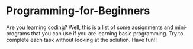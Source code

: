 # Programming-for-Beginners

Are you learning coding? Well, this is a list of some assignments and mini-programs that you can use if you are learning basic programming. Try to complete each task without looking at the solution. Have fun!!

